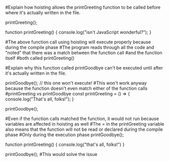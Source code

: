 #Explain how hoisting allows the printGreeting function to be called before where it's actually written in the file.

printGreeting();

function printGreeting() {
  console.log("isn't JavaScript wonderful?");
}

#The above function call using hoisting will execute properly because during the compile phase
#The program reads through all the code and "noted" that there was a match between the function call
#and the function itself
#both called printGreeting()




#Explain why this function called printGoodbye can't be executed until after it's actually written in the file.

printGoodbye(); // this one won't execute!
#This won't work anyway because the function doesn't even match either of the function calls
#printGreeting    vs    printGoodbye
const printGreeting = () => {
  console.log("That's all, folks!");
}

printGoodbye();


#Even if the function calls matched the function, it would not run because variables are affected in hoisting as well
#The =  in the printGreeting variable also means that the function will not be read or declared during the compile phase
#Only during the execution phase
printGoodbye();

function printGreeting() {
    console.log("that's all, folks!")
}

printGoodbye();
#This would solve the issue